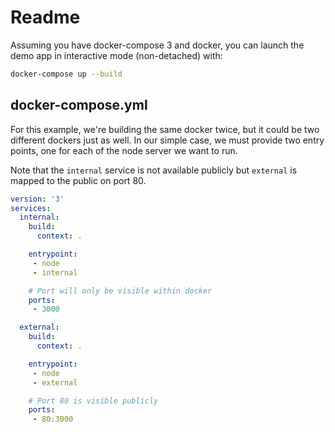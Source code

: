 # Readme

Assuming you have docker-compose 3 and docker, you can launch the demo app in interactive mode (non-detached) with:

```sh
docker-compose up --build
```

## docker-compose.yml

For this example, we're building the same docker twice, but it could be two different dockers just as well. In our simple case, we must provide two entry points, one for each of the node server we want to run.

Note that the `internal` service is not available publicly but `external` is mapped to the public on port 80.

```yaml
version: '3'
services:
  internal:
    build:
      context: .

    entrypoint:
     - node
     - internal

    # Port will only be visible within docker
    ports:
     - 3000

  external:
    build:
      context: .

    entrypoint:
     - node
     - external

    # Port 80 is visible publicly
    ports:
     - 80:3000
```
